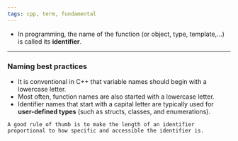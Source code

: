 ```yaml
---
tags: cpp, term, fundamental
---
```

- In programming, the name of the function (or object, type, template,...) is called its **identifier**.

---

### Naming best practices
- It is conventional in C++ that variable names should begin with a lowercase letter.
- Most often, function names are also started with a lowercase letter.
- Identifier names that start with a capital letter are typically used for **user-defined types** (such as structs, classes, and enumerations).

```ad-tip
A good rule of thumb is to make the length of an identifier proportional to how specific and accessible the identifier is.
```